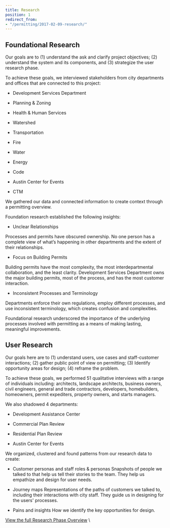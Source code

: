 ```yaml
---
title: Research
position: 1
redirect_from:
- "/permitting/2017-02-09-research/"
---
```


## Foundational Research

Our goals are to (1) understand the ask and clarify project objectives; (2) understand the system and its components, and (3) strategize the user research phase.

To achieve these goals, we interviewed stakeholders from city departments and offices that are connected to this project:

* Development Services Department

* Planning & Zoning

* Health & Human Services

* Watershed

* Transportation

* Fire

* Water

* Energy

* Code

* Austin Center for Events

* CTM

We gathered our data and connected information to create context through a permitting overview.

Foundation research established the following insights:

* Unclear Relationships

Processes and permits have obscured ownership. No one person has a complete view of what’s happening in other departments and the extent of their relationships.

* Focus on Building Permits

Building permits have the most complexity, the most interdepartmental collaboration, and the least clarity. Development Services Department owns the major building permits, most of the process, and has the most customer interaction.

* Inconsistent Processes and Terminology

Departments enforce their own regulations, employ different processes, and use inconsistent terminology, which creates confusion and complexities.

Foundational research underscored the importance of the underlying processes involved with permitting as a means of making lasting, meaningful improvements.

## User Research

Our goals here are to (1) understand users, use cases and staff-customer interactions; (2) gather public point of view on permitting; (3) Identify opportunity areas for design; (4) reframe the problem.

To achieve these goals, we performed 51 qualitative interviews with a range of individuals including: architects, landscape architects, business owners, civil engineers, general and trade contractors, developers, homebuilders, homeowners, permit expediters, property owners, and starts managers.

We also shadowed 4 departments:

* Development Assistance Center

* Commercial Plan Review

* Residential Plan Review

* Austin Center for Events

We organized, clustered and found patterns from our research data to create:

* Customer personas and staff roles & personas
  Snapshots of people we talked to that help us tell their stories to the team. They help us empathize and design for user needs.

* Journey maps
  Representations of the paths of customers we talked to, including their interactions with city staff. They guide us in designing for the users' processes.

* Pains and insights
  How we identify the key opportunities for design.

[View the full Research Phase Overview](https://docs.google.com/presentation/d/1HFPmGNXzTa7rsfE2gBru4hTZM6FfH6kvLTXv3omE0ek/pub?start=false&loop=false&delayms=3000&slide=id.p)
\\